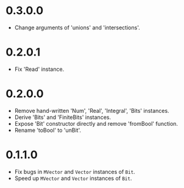 # 0.3.0.0

* Change arguments of 'unions' and 'intersections'.

# 0.2.0.1

* Fix 'Read' instance.

# 0.2.0.0

* Remove hand-written 'Num', 'Real', 'Integral', 'Bits' instances.
* Derive 'Bits' and 'FiniteBits' instances.
* Expose 'Bit' constructor directly and remove 'fromBool' function.
* Rename 'toBool' to 'unBit'.

# 0.1.1.0

* Fix bugs in `MVector` and `Vector` instances of `Bit`.
* Speed up `MVector` and `Vector` instances of `Bit`.
